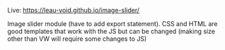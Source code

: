 Live: https://leau-void.github.io/image-slider/

Image slider module (have to add export statement). CSS and HTML are good templates that work with the JS but can be changed (making size other than VW will require some changes to JS)
